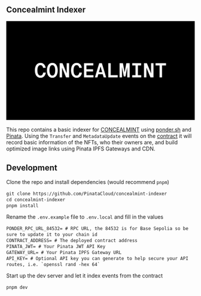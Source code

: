 ## Concealmint Indexer

![cover](./assets/og.png)

This repo contains a basic indexer for [CONCEALMINT](https://concealmint.com) using [ponder.sh](https://conder.sh) and [Pinata](https://pinata.cloud). Using the `Transfer` and `MetadataUpdate` events on the [contract](https://github.com/PinataCloud/concealmint-contracts) it will record basic information of the NFTs, who their owners are, and build optimized image links using Pinata IPFS Gateways and CDN.

## Development

Clone the  repo and install dependencies (would recommend `pnpm`)

```
git clone https://github.com/PinataCloud/concealmint-indexer
cd concealmint-indexer
pnpm install
```

Rename the `.env.example` file to `.env.local` and fill in the values

```
PONDER_RPC_URL_84532= # RPC URL, the 84532 is for Base Sepolia so be sure to update it to your chain id
CONTRACT_ADDRESS= # The deployed contract address
PINATA_JWT= # Your Pinata JWT API Key
GATEWAY_URL= # Your Pinata IPFS Gateway URL
API_KEY= # Optional API key you can generate to help secure your API routes, i.e. `openssl rand -hex 64`
```

Start up the dev server and let it index events from the contract

```
pnpm dev
```
